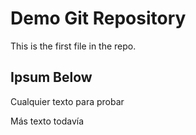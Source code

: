 # Demo Git Repository

This is the first file in the repo.

## Ipsum Below

Cualquier texto para probar

Más texto todavía

